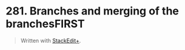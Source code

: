 # 281. Branches and merging of the branchesFIRST


> Written with [StackEdit+](https://stackedit.net/).
<!--stackedit_data:
eyJoaXN0b3J5IjpbLTExMDk1NTU3NTJdfQ==
-->